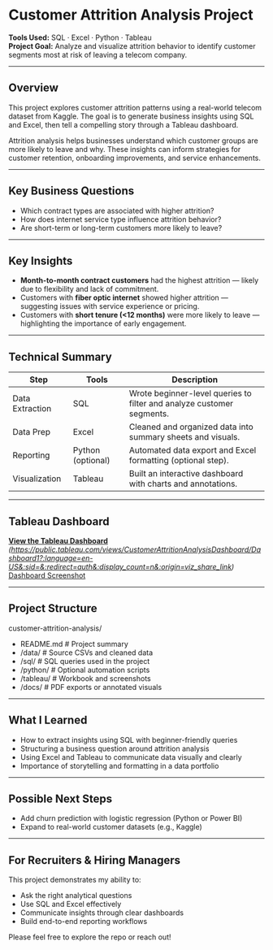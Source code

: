 # Customer Attrition Analysis Project

**Tools Used:** SQL · Excel · Python · Tableau  
**Project Goal:** Analyze and visualize attrition behavior to identify customer segments most at risk of leaving a telecom company.

---

## Overview

This project explores customer attrition patterns using a real-world telecom dataset from Kaggle. The goal is to generate business insights using SQL and Excel, then tell a compelling story through a Tableau dashboard.

Attrition analysis helps businesses understand which customer groups are more likely to leave and why. These insights can inform strategies for customer retention, onboarding improvements, and service enhancements.

---

## Key Business Questions

- Which contract types are associated with higher attrition?
- How does internet service type influence attrition behavior?
- Are short-term or long-term customers more likely to leave?

---

## Key Insights

- **Month-to-month contract customers** had the highest attrition — likely due to flexibility and lack of commitment.
- Customers with **fiber optic internet** showed higher attrition — suggesting issues with service experience or pricing.
- Customers with **short tenure (<12 months)** were more likely to leave — highlighting the importance of early engagement.

---

## Technical Summary

| Step | Tools | Description |
|------|-------|-------------|
| Data Extraction | SQL | Wrote beginner-level queries to filter and analyze customer segments. |
| Data Prep | Excel | Cleaned and organized data into summary sheets and visuals. |
| Reporting | Python (optional) | Automated data export and Excel formatting (optional step). |
| Visualization | Tableau | Built an interactive dashboard with charts and annotations. |

---

## Tableau Dashboard

[**View the Tableau Dashboard**](#) *(https://public.tableau.com/views/CustomerAttritionAnalysisDashboard/Dashboard1?:language=en-US&:sid=&:redirect=auth&:display_count=n&:origin=viz_share_link)*  
[Dashboard Screenshot](Dashboard-Preview.png)



---

## Project Structure
customer-attrition-analysis/
- README.md # Project summary
- /data/ # Source CSVs and cleaned data
- /sql/ # SQL queries used in the project
- /python/ # Optional automation scripts
- /tableau/ # Workbook and screenshots
- /docs/ # PDF exports or annotated visuals

---

## What I Learned

- How to extract insights using SQL with beginner-friendly queries
- Structuring a business question around attrition analysis
- Using Excel and Tableau to communicate data visually and clearly
- Importance of storytelling and formatting in a data portfolio

---

## Possible Next Steps

- Add churn prediction with logistic regression (Python or Power BI)
- Expand to real-world customer datasets (e.g., Kaggle)

---

## For Recruiters & Hiring Managers

This project demonstrates my ability to:
- Ask the right analytical questions
- Use SQL and Excel effectively
- Communicate insights through clear dashboards
- Build end-to-end reporting workflows

Please feel free to explore the repo or reach out!




